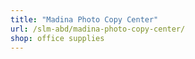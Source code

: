 ```yaml
---
title: "Madina Photo Copy Center"
url: /slm-abd/madina-photo-copy-center/
shop: office supplies
---
```

